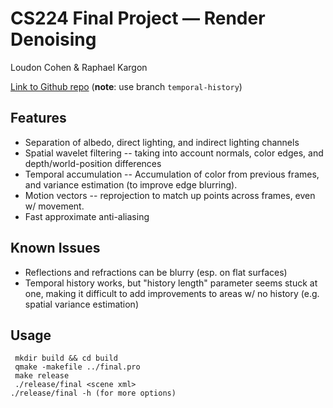 # CS224 Final Project &mdash; Render Denoising

Loudon Cohen & Raphael Kargon

[Link to Github repo](https://github.com/loudonclear/cs224final) (**note**: use branch `temporal-history`)

## Features

 - Separation of albedo, direct lighting, and indirect lighting channels
 - Spatial wavelet filtering -- taking into account normals, color edges, and depth/world-position differences
 - Temporal accumulation -- Accumulation of color from previous frames, and variance estimation (to improve edge blurring).
 - Motion vectors -- reprojection to match up points across frames, even w/ movement.
 - Fast approximate anti-aliasing

## Known Issues

 - Reflections and refractions can be blurry (esp. on flat surfaces)
 - Temporal history works, but "history length" parameter seems stuck at one, making it difficult to add improvements to areas w/ no history (e.g. spatial variance estimation)

## Usage
```
 mkdir build && cd build
 qmake -makefile ../final.pro
 make release
 ./release/final <scene xml>
./release/final -h (for more options)
```
